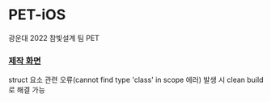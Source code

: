 # PET-iOS
광운대 2022 참빛설계 팀 PET

### [제작 화면](https://hip-armchair-a2c.notion.site/3f17453789cb43fc8ec5ca06d9ccb9a6)

struct 요소 관련 오류(cannot find type 'class' in scope 에러) 발생 시 clean build 로 해결 가능
